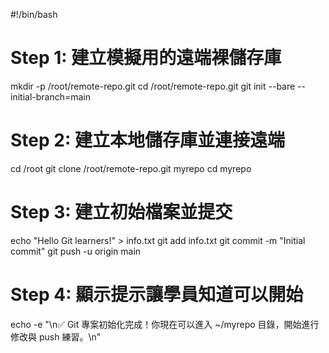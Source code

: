 #!/bin/bash

# Step 1: 建立模擬用的遠端裸儲存庫
mkdir -p /root/remote-repo.git
cd /root/remote-repo.git
git init --bare --initial-branch=main

# Step 2: 建立本地儲存庫並連接遠端
cd /root
git clone /root/remote-repo.git myrepo
cd myrepo

# Step 3: 建立初始檔案並提交
echo "Hello Git learners!" > info.txt
git add info.txt
git commit -m "Initial commit"
git push -u origin main

# Step 4: 顯示提示讓學員知道可以開始
echo -e "\n✅ Git 專案初始化完成！你現在可以進入 ~/myrepo 目錄，開始進行修改與 push 練習。\n"

